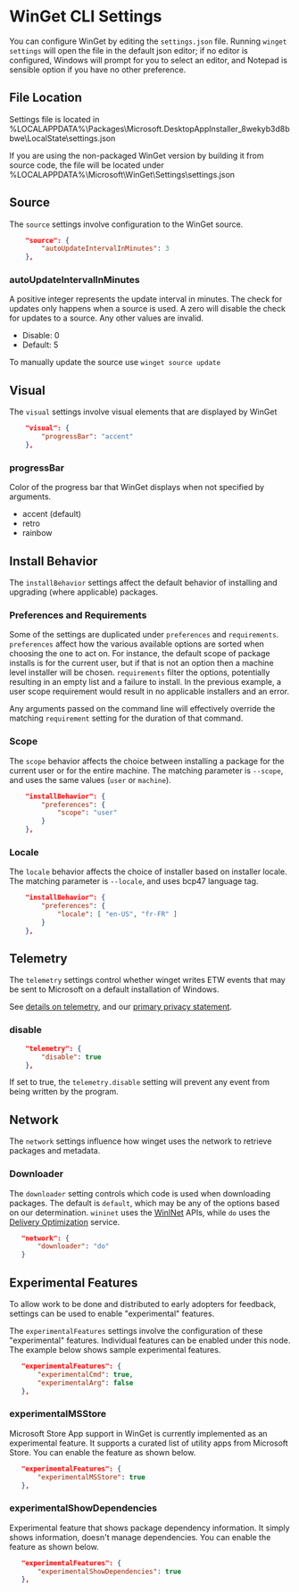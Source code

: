 # WinGet CLI Settings

You can configure WinGet by editing the `settings.json` file. Running `winget settings` will open the file in the default json editor; if no editor is configured, Windows will prompt for you to select an editor, and Notepad is sensible option if you have no other preference.

## File Location

Settings file is located in %LOCALAPPDATA%\Packages\Microsoft.DesktopAppInstaller_8wekyb3d8bbwe\LocalState\settings.json

If you are using the non-packaged WinGet version by building it from source code, the file will be located under %LOCALAPPDATA%\Microsoft\WinGet\Settings\settings.json

## Source

The `source` settings involve configuration to the WinGet source.

```json
    "source": {
        "autoUpdateIntervalInMinutes": 3
    },
``` 

### autoUpdateIntervalInMinutes

A positive integer represents the update interval in minutes. The check for updates only happens when a source is used. A zero will disable the check for updates to a source. Any other values are invalid.

- Disable: 0
- Default: 5

To manually update the source use `winget source update`

## Visual

The `visual` settings involve visual elements that are displayed by WinGet

```json
    "visual": {
        "progressBar": "accent"
    },
```

### progressBar

Color of the progress bar that WinGet displays when not specified by arguments. 

- accent (default)
- retro
- rainbow

## Install Behavior

The `installBehavior` settings affect the default behavior of installing and upgrading (where applicable) packages.

### Preferences and Requirements

Some of the settings are duplicated under `preferences` and `requirements`. `preferences` affect how the various available options are sorted when choosing the one to act on.  For instance, the default scope of package installs is for the current user, but if that is not an option then a machine level installer will be chosen. `requirements` filter the options, potentially resulting in an empty list and a failure to install. In the previous example, a user scope requirement would result in no applicable installers and an error.

Any arguments passed on the command line will effectively override the matching `requirement` setting for the duration of that command.

### Scope

The `scope` behavior affects the choice between installing a package for the current user or for the entire machine. The matching parameter is `--scope`, and uses the same values (`user` or `machine`).

```json
    "installBehavior": {
        "preferences": {
            "scope": "user"
        }
    },
```

### Locale

The `locale` behavior affects the choice of installer based on installer locale. The matching parameter is `--locale`, and uses bcp47 language tag.

```json
    "installBehavior": {
        "preferences": {
            "locale": [ "en-US", "fr-FR" ]
        }
    },
```

## Telemetry

The `telemetry` settings control whether winget writes ETW events that may be sent to Microsoft on a default installation of Windows.

See [details on telemetry](../README.md#datatelemetry), and our [primary privacy statement](../privacy.md).

### disable

```json
    "telemetry": {
        "disable": true
    },
```

If set to true, the `telemetry.disable` setting will prevent any event from being written by the program.

## Network

The `network` settings influence how winget uses the network to retrieve packages and metadata.

### Downloader

The `downloader` setting controls which code is used when downloading packages. The default is `default`, which may be any of the options based on our determination.
`wininet` uses the [WinINet](https://docs.microsoft.com/en-us/windows/win32/wininet/about-wininet) APIs, while `do` uses the
[Delivery Optimization](https://support.microsoft.com/en-us/windows/delivery-optimization-in-windows-10-0656e53c-15f2-90de-a87a-a2172c94cf6d) service.

```json
   "network": {
       "downloader": "do"
   }
```

## Experimental Features

To allow work to be done and distributed to early adopters for feedback, settings can be used to enable "experimental" features. 

The `experimentalFeatures` settings involve the configuration of these "experimental" features. Individual features can be enabled under this node. The example below shows sample experimental features.

```json
   "experimentalFeatures": {
       "experimentalCmd": true,
       "experimentalArg": false
   },
```

### experimentalMSStore

Microsoft Store App support in WinGet is currently implemented as an experimental feature. It supports a curated list of utility apps from Microsoft Store. You can enable the feature as shown below.

```json
   "experimentalFeatures": {
       "experimentalMSStore": true
   },
```

### experimentalShowDependencies

Experimental feature that shows package dependency information. It simply shows information, doesn't manage dependencies. You can enable the feature as shown below.

```json
   "experimentalFeatures": {
       "experimentalShowDependencies": true
   },
```